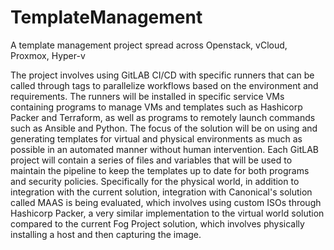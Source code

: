 # TemplateManagement
A template management project spread across Openstack, vCloud, Proxmox, Hyper-v

The project involves using GitLAB CI/CD with specific runners that can be called through tags to parallelize workflows based on the environment and requirements.
The runners will be installed in specific service VMs containing programs to manage VMs and templates such as Hashicorp Packer and Terraform, as well as programs to remotely launch commands such as Ansible and Python.
The focus of the solution will be on using and generating templates for virtual and physical environments as much as possible in an automated manner without human intervention.
Each GitLAB project will contain a series of files and variables that will be used to maintain the pipeline to keep the templates up to date for both programs and security policies.
Specifically for the physical world, in addition to integration with the current solution, integration with Canonical's solution called MAAS is being evaluated, which involves using custom ISOs through Hashicorp Packer, a very similar implementation to the virtual world solution compared to the current Fog Project solution, which involves physically installing a host and then capturing the image.
